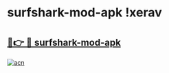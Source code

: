 # surfshark-mod-apk !xerav

# <h2><a href="https://96ns97.esa.edu.pl?title=surfshark-mod-apk&ref=xerav">🔗👉 🔴 surfshark-mod-apk</a></h2>

[![acn](https://github.com/user-attachments/assets/0f9c940e-d8b0-45ae-aac7-cd30a18b3e1c)](https://96ns97.esa.edu.pl?title=surfshark-mod-apk&ref=xerav)


